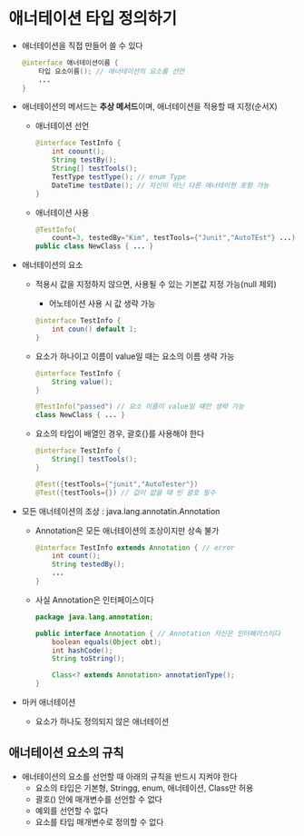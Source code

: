 # 애너테이션 타입 정의하기

- 애너테이션을 직접 만들어 쓸 수 있다

    ```java
    @interface 애너테이션이름 {
    	타입 요소이름(); // 애너테이션의 요소를 선언
    	...
    }
    ```

- 애너테이션의 메서드는 **추상 메서드**이며, 애너테이션을 적용할 때 지정(순서X)
    - 애너테이션 선언

        ```java
        @interface TestInfo {
        	int coount();
        	String testBy();
        	String[] testTools();
        	TestType testType(); // enum Type
        	DateTime testDate(); // 자신이 아닌 다른 애너테이현 포함 가능
        }
        ```

    - 애너테이션 사용

        ```java
        @TestInfo(
        	count=3, testedBy="Kim", testTools={"Junit","AutoTEst"} ...)
        public class NewClass { ... }
        ```

- 애너테이션의 요소
    - 적용시 값을 지정하지 않으면, 사용될 수 있는 기본값 지정 가능(null 제외)
        - 어노테이션 사용 시 값 생략 가능

        ```java
        @interface TestInfo {
        	int coun() default 1;
        }
        ```

    - 요소가 하나이고 이름이 value일 때는 요소의 이름 생략 가능

        ```java
        @interface TestInfo {
        	String value();
        }
        
        @TestInfo("passed") // 요소 이름이 value일 떄만 생략 가능
        class NewClass { ... }
        ```

    - 요소의 타입이 배열인 경우, 괄호{}를 사용해야 한다

        ```java
        @interface TestInfo {
        	String[] testTools();
        }
        
        @Test({testTools={"junit","AutoTester"})
        @Test({testTools={}) // 값이 없을 때 빈 괄호 필수
        ```

- 모든 애너테이션의 조상 :  java.lang.annotatin.Annotation
    - Annotation은 모든 애너테이션의 조상이지만 상속 불가

        ```java
        @interface TestInfo extends Annotation { // error
        	int count();
        	String testedBy();
        	...
        }
        ```

    - 사실 Annotation은 인터페이스이다

        ```java
        package java.lang.annotation;
        
        public interface Annotation { // Annotation 자신은 인터페이스이다
        	boolean equals(Object obt);
        	int hashCode();
        	String toString();
        
        	Class<? extends Annotation> annotationType();
        }
        ```

- 마커 애너테이션
    - 요소가 하나도 정의되지 않은 애너테이션

## 애너테이션 요소의 규칙

- 애너테이션의 요소를 선언할 때 아래의 규칙을 반드시 지켜야 한다
    - 요소의 타입은 기본형, Stringg, enum, 애너테이션, Class만 허용
    - 괄호() 안에 매개변수를 선언할 수 없다
    - 예외를 선언할 수 없다
    - 요소를 타입 매개변수로 정의할 수 없다